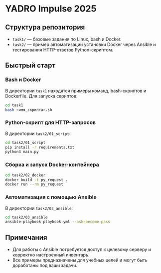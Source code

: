 # YADRO Impulse 2025

## Структура репозитория

- `task1/` — базовые задания по Linux, bash и Docker.
- `task2/` — пример автоматизации установки Docker через Ansible и тестирования HTTP-ответов Python-скриптом.

## Быстрый старт

### Bash и Docker

В директории `task1` находятся примеры команд, bash-скриптов и Dockerfile. Для запуска скриптов:

```bash
cd task1
bash <имя_скрипта>.sh
```

### Python-скрипт для HTTP-запросов

В директории `task2/01_script`:

```bash
cd task2/01_script
pip install -r requirements.txt
python3 main.py
```

### Сборка и запуск Docker-контейнера

```bash
cd task2/02_docker
docker build -t py_request .
docker run --rm py_request
```

### Автоматизация с помощью Ansible

В директории `task2/03_ansible`:

```bash
cd task2/03_ansible
ansible-playbook playbook.yml --ask-become-pass
```

## Примечания

- Для работы с Ansible потребуется доступ к целевому серверу и корректно настроенный инвентарь.
- Все примеры предназначены для учебных целей и могут быть доработаны под ваши задачи.
